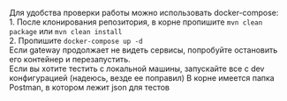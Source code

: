 Для удобства проверки работы можно использовать docker-compose:  
    1. После клонирования репозитория, в корне пропишите ```mvn clean package``` или ```mvn clean install```  
    2. Пропишите ```docker-compose up -d```  
Если gateway продолжает не видеть сервисы, попробуйте остановить его контейнер и перезапустить.  
Если вы хотите тестить с локальной машины, запускайте все c dev конфигурацией (надеюсь, везде ее поправил) 
В корне имеется папка Postman, в котором лежит json для тестов 
